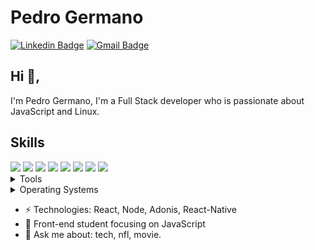 # Pedro Germano
[![Linkedin Badge](https://img.shields.io/badge/-pedrogermano-blue?style=flat-square&logo=Linkedin&logoColor=white&link=https://www.linkedin.com/in/pedrogermano232/)](https://www.linkedin.com/in/pedrogermano232/)
[![Gmail Badge](https://img.shields.io/badge/-pedrogermano232@gmail.com-c14438?style=flat-square&logo=Gmail&logoColor=white&link=mailto:pedrogermano232@gmail.com)](mailto:pedrogermano232@gmail.com)
## Hi 👋, 
I'm Pedro Germano, I'm a Full Stack developer  who is passionate about JavaScript and Linux.


## Skills

<img src="https://img.shields.io/badge/HTML5-ff7851" />
<img src="https://img.shields.io/badge/CSS3-44b2fb" /> 
<img src="https://img.shields.io/badge/JavaScript -ffc742" />
<img src="https://img.shields.io/badge/Bootstrap -563d7c" />
<img src="https://img.shields.io/badge/Tailwind CSS -1cc4b4" />
<img src="https://img.shields.io/badge/React -30a8fe" />
<img src="https://img.shields.io/badge/Vue -41b883" />
<img src="https://img.shields.io/badge/SCSS -FF0000" />  



</br>
<details>
	<summary>Tools</summary>
	<ul>
    	<li>Visual Studio Code</li>
      <li>Gimp</li>
      
    </ul>

</details>

<details>
	<summary>Operating Systems</summary>
	<ul>
		    <li>Windows</li>
        <li>Ubuntu Linux</li>
	</ul>
</details>

-  ⚡ Technologies: React, Node, Adonis, React-Native
- 🔭 Front-end student focusing on JavaScript
- 💬 Ask me about: tech, nfl, movie.
